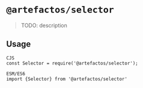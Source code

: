 # `@artefactos/selector`

> TODO: description

## Usage

```
CJS
const Selector = require('@artefactos/selector');

ESM/ES6
import {Selector} from '@artefactos/selector'
```
